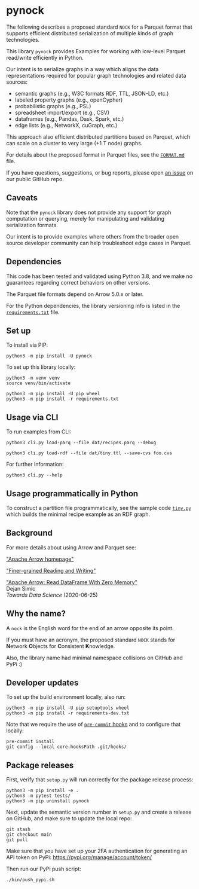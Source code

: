 # pynock

The following describes a proposed standard `NOCK` for a Parquet
format that supports efficient distributed serialization of multiple
kinds of graph technologies.

This library `pynock` provides Examples for working with low-level
Parquet read/write efficiently in Python.

Our intent is to serialize graphs in a way which aligns the data
representations required for popular graph technologies and related
data sources:

  * semantic graphs (e.g., W3C formats RDF, TTL, JSON-LD, etc.)
  * labeled property graphs (e.g., openCypher)
  * probabilistic graphs (e.g., PSL)
  * spreadsheet import/export (e.g., CSV)
  * dataframes (e.g., Pandas, Dask, Spark, etc.)
  * edge lists (e.g., NetworkX, cuGraph, etc.)

This approach also efficient distributed partitions based on Parquet,
which can scale on a cluster to very large (+1 T node) graphs.

For details about the proposed format in Parquet files, see the
[`FORMAT.md`](https://github.com/DerwenAI/pynock/blob/main/FORMAT.md)
file.

If you have questions, suggestions, or bug reports, please open
[an issue](https://github.com/DerwenAI/pynock/issues)
on our public GitHub repo.


## Caveats

Note that the `pynock` library does not provide any support for graph
computation or querying, merely for manipulating and validating
serialization formats.

Our intent is to provide examples where others from the broader open
source developer community can help troubleshoot edge cases in
Parquet.


## Dependencies

This code has been tested and validated using Python 3.8, and we make
no guarantees regarding correct behaviors on other versions.

The Parquet file formats depend on Arrow 5.0.x or later.

For the Python dependencies, the library versioning info is listed in the
[`requirements.txt`](https://github.com/DerwenAI/pynock/blob/main/requirements.txt)
file.


## Set up

To install via PIP:

```
python3 -m pip install -U pynock
```

To set up this library locally:

```
python3 -m venv venv
source venv/bin/activate

python3 -m pip install -U pip wheel
python3 -m pip install -r requirements.txt
```

## Usage via CLI

To run examples from CLI:

```
python3 cli.py load-parq --file dat/recipes.parq --debug
```

```
python3 cli.py load-rdf --file dat/tiny.ttl --save-cvs foo.cvs
```

For further information:

```
python3 cli.py --help
```

## Usage programmatically in Python

To construct a partition file programmatically, see the sample code
[`tiny.py`](https://github.com/DerwenAI/pynock/blob/main/tiny.py)
which builds the minimal recipe example as an RDF graph.


## Background

For more details about using Arrow and Parquet see:

["Apache Arrow homepage"](https://arrow.apache.org/)

["Finer-grained Reading and Writing"](https://arrow.apache.org/docs/python/parquet.html#finer-grained-reading-and-writing)

["Apache Arrow: Read DataFrame With Zero Memory"](https://towardsdatascience.com/apache-arrow-read-dataframe-with-zero-memory-69634092b1a)  
Dejan Simic  
_Towards Data Science_ (2020-06-25)


## Why the name?

A `nock` is the English word for the end of an arrow opposite its point.

If you must have an acronym, the proposed standard `NOCK` stands for
**N**etwork **O**bjects for **C**onsistent **K**nowledge.

Also, the library name had minimal namespace collisions on GitHub and
PyPi :)


## Developer updates

To set up the build environment locally, also run:
```
python3 -m pip install -U pip setuptools wheel
python3 -m pip install -r requirements-dev.txt
```

Note that we require the use of [`pre-commit` hooks](https://pre-commit.com/)
and to configure that locally:

```
pre-commit install
git config --local core.hooksPath .git/hooks/
```


## Package releases

First, verify that `setup.py` will run correctly for the package
release process:

```
python3 -m pip install -e .
python3 -m pytest tests/
python3 -m pip uninstall pynock
```

Next, update the semantic version number in `setup.py` and create a
release on GitHub, and make sure to update the local repo:

```
git stash
git checkout main
git pull
```

Make sure that you have set up your 2FA authentication for generating
an API token on PyPi: <https://pypi.org/manage/account/token/>

Then run our PyPi push script:

```
./bin/push_pypi.sh
```
